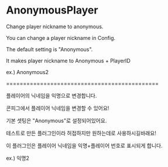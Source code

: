 # AnonymousPlayer
Change player nickname to anonymous.

You can change a player nickname in Config.

The default setting is "Anonymous".

It makes player nickname to Anonymous + PlayerID

ex.) Anonymous2

=============================================

플레이어의 닉네임을 익명으로 변경합니다.

콘피그에서 플레이어 닉네임을 변경할 수 있어요!

기본 셋팅은 "Anonymous"로 설정되어있어요.

테스트로 만든 플러그인이라 허접하지만 원하는데로 사용하시길바래요!

이 플러그인은 플레이어 닉네임을 익명+플레이어 번호로 표시되게 합니다.

ex.) 익명2
